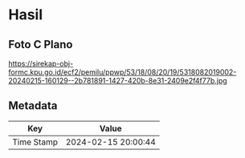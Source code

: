 # Hasil

## Foto C Plano

https://sirekap-obj-formc.kpu.go.id/ecf2/pemilu/ppwp/53/18/08/20/19/5318082019002-20240215-160129--2b781891-1427-420b-8e31-2409e2f4f77b.jpg


## Metadata

| Key        | Value               |
| ---------- | ------------------- |
| Time Stamp | 2024-02-15 20:00:44 |



